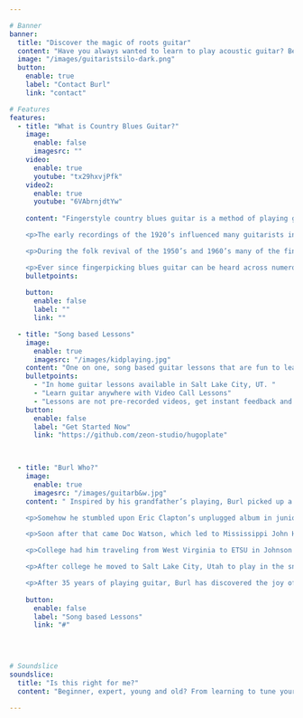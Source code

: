 ```yaml
---

# Banner
banner:
  title: "Discover the magic of roots guitar"
  content: "Have you always wanted to learn to play acoustic guitar? Be guided thru a rich history of American roots guitar music while learning to play in a variety of styles. Authentic roots fingerstyle guitar lessons."
  image: "/images/guitaristsilo-dark.png"
  button:
    enable: true
    label: "Contact Burl"
    link: "contact"

# Features
features:
  - title: "What is Country Blues Guitar?"
    image:
      enable: false
      imagesrc: "" 
    video:
      enable: true
      youtube: "tx29hxvjPfk"
    video2:
      enable: true
      youtube: "6VAbrnjdtYw" 
     
    content: "Fingerstyle country blues guitar is a method of playing guitar in which your thumb is playing a bass line and a melody is played with your remaining fingers. It can be heard in some of the earliest recordings of blues and ragtime guitarists across America.</p></br>

    <p>The early recordings of the 1920’s influenced many guitarists in the 1930’s and the style became popular in country music at the time.</p><br>

    <p>During the folk revival of the 1950’s and 1960’s many of the finger picking blues artists who recorded records in the twentys were rediscovered and their music influenced a whole now generation of guitar players eager to learn.</p><br>

    <p>Ever since fingerpicking blues guitar can be heard across numerous genres, from rock, indy, blues, country, and the current bucket that holds all American Roots Music… Americana."
    bulletpoints:
      
    button:
      enable: false
      label: ""
      link: ""

  - title: "Song based Lessons"
    image:
      enable: true
      imagesrc: "/images/kidplaying.jpg"
    content: "One on one, song based guitar lessons that are fun to learn and play. Guitar Lessons are catered to your ability level and build upon each other to form a natural progression of skills. Beginner and Advanced players alike will find enjoyable lessons that expand your skill set."
    bulletpoints:
      - "In home guitar lessons available in Salt Lake City, UT. "
      - "Learn guitar anywhere with Video Call Lessons"
      - "Lessons are not pre-recorded videos, get instant feedback and receive valuable tips to get the most out of your practice time."
    button:
      enable: false
      label: "Get Started Now"
      link: "https://github.com/zeon-studio/hugoplate"
 


  - title: "Burl Who?"
    image:
      enable: true
      imagesrc: "/images/guitarb&w.jpg"
    content: " Inspired by his grandfather’s playing, Burl picked up a guitar at the age of five and immediately took to it. After   being denied both a seat in the elementary school band (the guitar is a stringed, not brass, instrument), and the elementary school symphony (but isn’t the symphony for stringed instruments?) he locked himself in his room and learned to play by ear listening to old cowboy records.</p><br>

    <p>Somehow he stumbled upon Eric Clapton’s unplugged album in junior high and was enamored by Clapton’s fingerstyle guitar (later he realized most of the tunes on the album were covers of American Blues guitarists). He spent months trying to figure out every song on that album.</p>  <br>

    <p>Soon after that came Doc Watson, which led to Mississippi John Hurt, which led the path to a lifelong passion of studying American Roots Music.</p><br>

    <p>College had him traveling from West Virginia to ETSU in Johnson City, TN. Deep in Appalachia on the edge of the Blue Ridge mountains, Burl was exposed to lots of Bluegrass and Old Time music. He was gifted a banjo and soon began exploring bluegrass flat-pick guitar and three finger, scruggs style banjo.</p> <br>

    <p>After college he moved to Salt Lake City, Utah to play in the snow and work in the ski industry. On the side, he could be found playing in numerous roots and Americana bands. He has since picked up other instruments including Stand-up Bass, clawhammer banjo, ukelele, and most recently old-time fiddle.</p> <Br>

    <p>After 35 years of playing guitar, Burl has discovered the joy of teaching others to play. Come join in as we unlock the secrets to fingerstyle style guitar, while exploring the amazing repertoire of American Roots Music"
    
    button:
      enable: false
      label: "Song based Lessons"
      link: "#"

 
  

# Soundslice
soundslice:
  title: "Is this right for me?"
  content: "Beginner, expert, young and old? From learning to tune your guitar, to more advanced lessons Burl can guide you along the path of playing guitar every step of the way. Included with your fingerstyle guitar lessons will be easy to follow tablature notation of songs and exercises. Included in many of your lessons is a video performance synced to an interactive tablature player. It make practice easy and fun."

---
```

